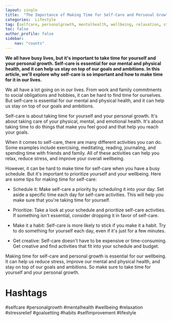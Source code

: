 ```yaml
---
layout: single
title:  "The Importance of Making Time for Self-Care and Personal Growth"
categories:  Lifestyle
tag: [selfcare, personalgrowth, mentalhealth, wellbeing, relaxation, stressrelief, goalsetting, habits, selfimprovement, lifestyle, ]
toc: false
author_profile: false
sidebar:
    nav: "counts"
---
```

    
**We all have busy lives, but it's important to take time for yourself and your personal growth. Self-care is essential for our mental and physical health, and it can help us stay on top of our goals and ambitions. In this article, we'll explore why self-care is so important and how to make time for it in our lives.**

We all have a lot going on in our lives. From work and family commitments to social obligations and hobbies, it can be hard to find time for ourselves. But self-care is essential for our mental and physical health, and it can help us stay on top of our goals and ambitions.

Self-care is about taking time for yourself and your personal growth. It's about taking care of your physical, mental, and emotional health. It's about taking time to do things that make you feel good and that help you reach your goals.

When it comes to self-care, there are many different activities you can do. Some examples include exercising, meditating, reading, journaling, and spending time with friends and family. All of these activities can help you relax, reduce stress, and improve your overall wellbeing.

However, it can be hard to make time for self-care when you have a busy schedule. But it's important to prioritize yourself and your wellbeing. Here are some tips for making time for self-care:

* Schedule it: Make self-care a priority by scheduling it into your day. Set aside a specific time each day for self-care activities. This will help you make sure that you're taking time for yourself.

* Prioritize: Take a look at your schedule and prioritize self-care activities. If something isn't essential, consider dropping it in favor of self-care.

* Make it a habit: Self-care is more likely to stick if you make it a habit. Try to do something for yourself each day, even if it's just for a few minutes.

* Get creative: Self-care doesn't have to be expensive or time-consuming. Get creative and find activities that fit into your schedule and budget.

Making time for self-care and personal growth is essential for our wellbeing. It can help us reduce stress, improve our mental and physical health, and stay on top of our goals and ambitions. So make sure to take time for yourself and your personal growth.

# Hashtags

#selfcare #personalgrowth #mentalhealth #wellbeing #relaxation #stressrelief #goalsetting #habits #selfimprovement #lifestyle